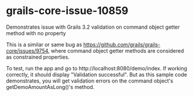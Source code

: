# grails-core-issue-10859
Demonstrates issue with Grails 3.2 validation on command object getter method with no property

This is a similar or same bug as https://github.com/grails/grails-core/issues/9754, where command object getter methods are considered as constrained properties.

To test, run the app and go to http://localhost:8080/demo/index. If working correctly, it should display "Validation successful". But as this sample code demonstrates, you will get validation errors on the command object's getDemoAmountAsLong()'s method.

